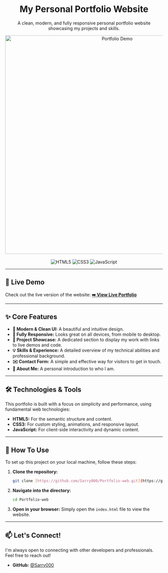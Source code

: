 <div align="center">
  <h1 align="center">My Personal Portfolio Website</h1>
  <p align="center">
    A clean, modern, and fully responsive personal portfolio website showcasing my projects and skills.
  </p>
</div>

<div align="center">
  <img src="https://i.imgur.com/your-screenshot.png" alt="Portfolio Demo" width="700"/>
</div>

<br/>

<div align="center">
  <!-- Badges -->
  <img src="https://img.shields.io/badge/HTML5-%23E34F26.svg?style=for-the-badge&logo=html5&logoColor=white" alt="HTML5"/>
  <img src="https://img.shields.io/badge/CSS3-%231572B6.svg?style=for-the-badge&logo=css3&logoColor=white" alt="CSS3"/>
  <img src="https://img.shields.io/badge/JavaScript-%23F7DF1E.svg?style=for-the-badge&logo=javascript&logoColor=black" alt="JavaScript"/>
</div>

---

## 🚀 Live Demo

Check out the live version of the website:
**[➡️ View Live Portfolio](https://sarry000.github.io/Portfolio-web/)**

---

## ✨ Core Features

* **🎨 Modern & Clean UI:** A beautiful and intuitive design.
* **📱 Fully Responsive:** Looks great on all devices, from mobile to desktop.
* **📂 Project Showcase:** A dedicated section to display my work with links to live demos and code.
* **💡 Skills & Experience:** A detailed overview of my technical abilities and professional background.
* **✉️ Contact Form:** A simple and effective way for visitors to get in touch.
* **👤 About Me:** A personal introduction to who I am.

---

## 🛠️ Technologies & Tools

This portfolio is built with a focus on simplicity and performance, using fundamental web technologies:

* **HTML5:** For the semantic structure and content.
* **CSS3:** For custom styling, animations, and responsive layout.
* **JavaScript:** For client-side interactivity and dynamic content.

---

## 🔧 How To Use

To set up this project on your local machine, follow these steps:

1.  **Clone the repository:**
    ```sh
    git clone [https://github.com/Sarry000/Portfolio-web.git](https://github.com/Sarry000/Portfolio-web.git)
    ```
2.  **Navigate into the directory:**
    ```sh
    cd Portfolio-web
    ```
3.  **Open in your browser:**
    Simply open the `index.html` file to view the website.

---

## 📫 Let's Connect!

I'm always open to connecting with other developers and professionals. Feel free to reach out!

* **GitHub:** [@Sarry000](https://github.com/Sarry000)

